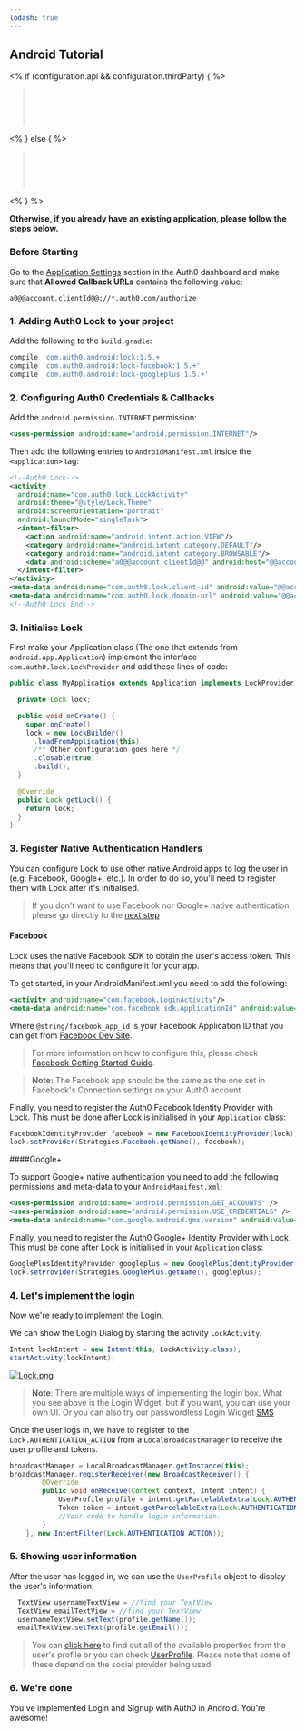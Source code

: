 ```yaml
---
lodash: true
---
```


## Android Tutorial

<% if (configuration.api && configuration.thirdParty) { %>

<div class="package" style="text-align: center;">
  <blockquote>
    <a href="@@base_url@@/native-mobile-samples/master/create-package?path=Android/basic-sample&type=replace&filePath=Android/basic-sample/app/src/main/res/values/auth0.xml@@account.clientParam@@" class="btn btn-lg btn-success btn-package" style="text-transform: uppercase; color: white">
      <span style="display: block">Download a Seed project</span>
      <% if (account.userName) { %>
      <span class="smaller" style="display:block; font-size: 11px">with your Auth0 API Keys already set and configured</span>
      <% } %>
    </a>
  </blockquote>
</div>

<% } else  { %>

<div class="package" style="text-align: center;">
  <blockquote>
    <a href="@@base_url@@/native-mobile-samples/master/create-package?path=Android/basic-sample&type=replace&filePath=Android/basic-sample/app/src/main/res/values/auth0.xml@@account.clientParam@@" class="btn btn-lg btn-success btn-package" style="text-transform: uppercase; color: white">
      <span style="display: block">Download a Seed project</span>
      <% if (account.userName) { %>
      <span class="smaller" style="display:block; font-size: 11px">with your Auth0 API Keys already set and configured</span>
      <% } %>
    </a>
  </blockquote>
</div>

<% } %>

**Otherwise, if you already have an existing application, please follow the steps below.**

### Before Starting

<div class="setup-callback">
<p>Go to the <a href="@@uiAppSettingsURL@@" target="_new">Application Settings</a> section in the Auth0 dashboard and make sure that <b>Allowed Callback URLs</b> contains the following value:</p>

<pre><code>a0@@account.clientId@@://*.auth0.com/authorize</pre></code>
</div>

### 1. Adding Auth0 Lock to your project

Add the following to the `build.gradle`:

```gradle
compile 'com.auth0.android:lock:1.5.+'
compile 'com.auth0.android:lock-facebook:1.5.+'
compile 'com.auth0.android:lock-googleplus:1.5.+'
```

### 2. Configuring Auth0 Credentials & Callbacks

Add the `android.permission.INTERNET` permission:

```xml
<uses-permission android:name="android.permission.INTERNET"/>
```

Then add the following entries to `AndroidManifest.xml` inside the `<application>` tag:

```xml
<!--Auth0 Lock-->
<activity
  android:name="com.auth0.lock.LockActivity"
  android:theme="@style/Lock.Theme"
  android:screenOrientation="portrait"
  android:launchMode="singleTask">
  <intent-filter>
    <action android:name="android.intent.action.VIEW"/>
    <category android:name="android.intent.category.DEFAULT"/>
    <category android:name="android.intent.category.BROWSABLE"/>
    <data android:scheme="a0@@account.clientId@@" android:host="@@account.namespace@@"/>
  </intent-filter>
</activity>
<meta-data android:name="com.auth0.lock.client-id" android:value="@@account.clientId@@"/>
<meta-data android:name="com.auth0.lock.domain-url" android:value="@@account.namespace@@"/>
<!--Auth0 Lock End-->
```


### 3. Initialise Lock

First make your Application class (The one that extends from `android.app.Application`) implement the interface `com.auth0.lock.LockProvider` and add these lines of code:

```java
public class MyApplication extends Application implements LockProvider {

  private Lock lock;

  public void onCreate() {
    super.onCreate();
    lock = new LockBuilder()
      .loadFromApplication(this)
      /** Other configuration goes here */
      .closable(true)
      .build();
  }

  @Override
  public Lock getLock() {
    return lock;
  }
}
```

### 3. Register Native Authentication Handlers

You can configure Lock to use other native Android apps to log the user in (e.g: Facebook, Google+, etc.). In order to do so, you'll need to register them with Lock after it's initialised.

> If you don't want to use Facebook nor Google+ native authentication, please go directly to the [next step](#9)

#### Facebook

Lock uses the native Facebook SDK to obtain the user's access token. This means that you'll need to configure it for your app.

To get started, in your AndroidManifest.xml you need to add the following:

```xml
<activity android:name="com.facebook.LoginActivity"/>
<meta-data android:name="com.facebook.sdk.ApplicationId" android:value="@string/facebook_app_id"/>
```

Where `@string/facebook_app_id` is your Facebook Application ID that you can get from [Facebook Dev Site](https://developers.facebook.com/apps).

> For more information on how to configure this, please check [Facebook Getting Started Guide](https://developers.facebook.com/docs/android/getting-started).

> **Note:** The Facebook app should be the same as the one set in Facebook's Connection settings on your Auth0 account

Finally, you need to register the Auth0 Facebook Identity Provider with Lock. This must be done after Lock is initialised in your `Application` class:

```java
FacebookIdentityProvider facebook = new FacebookIdentityProvider(lock);
lock.setProvider(Strategies.Facebook.getName(), facebook);
```

####Google+

To support Google+ native authentication you need to add the following permissions and meta-data to your `AndroidManifest.xml`:

```xml
<uses-permission android:name="android.permission.GET_ACCOUNTS" />
<uses-permission android:name="android.permission.USE_CREDENTIALS" />
<meta-data android:name="com.google.android.gms.version" android:value="@integer/google_play_services_version" />
```

Finally, you need to register the Auth0 Google+ Identity Provider with Lock. This must be done after Lock is initialised in your `Application` class:

```java
GooglePlusIdentityProvider googleplus = new GooglePlusIdentityProvider(lock, this);
lock.setProvider(Strategies.GooglePlus.getName(), googleplus);
```

### 4. Let's implement the login

Now we're ready to implement the Login.

We can show the Login Dialog by starting the activity `LockActivity`.

```java
Intent lockIntent = new Intent(this, LockActivity.class);
startActivity(lockIntent);
```

[![Lock.png](../@@env.MEDIA_URL@@/articles/native-platforms/android/Lock-Widget-Android-Screenshot.png)](https://auth0.com)

> **Note**: There are multiple ways of implementing the login box. What you see above is the Login Widget, but if you want, you can use your own UI.
> Or you can also try our passwordless Login Widget [SMS](https://github.com/auth0/Lock.Android#sms)

Once the user logs in, we have to register to the `Lock.AUTHENTICATION_ACTION` from a `LocalBroadcastManager` to receive the user profile and tokens.

```java
broadcastManager = LocalBroadcastManager.getInstance(this);
broadcastManager.registerReceiver(new BroadcastReceiver() {
        @Override
        public void onReceive(Context context, Intent intent) {
            UserProfile profile = intent.getParcelableExtra(Lock.AUTHENTICATION_ACTION_PROFILE_PARAMETER);
            Token token = intent.getParcelableExtra(Lock.AUTHENTICATION_ACTION_TOKEN_PARAMETER);
            //Your code to handle login information.
        }
    }, new IntentFilter(Lock.AUTHENTICATION_ACTION));
```

### 5. Showing user information

After the user has logged in, we can use the `UserProfile` object to display the user's information.

```java
  TextView usernameTextView = //find your TextView
  TextView emailTextView = //find your TextView
  usernameTextView.setText(profile.getName());
  emailTextView.setText(profile.getEmail());
```

> You can [click here](@@base_url@@/user-profile) to find out all of the available properties from the user's profile or you can check [UserProfile](https://github.com/auth0/Lock.Android/blob/master/android-core/src/main/java/com/auth0/core/UserProfile.java). Please note that some of these depend on the social provider being used.

### 6. We're done

You've implemented Login and Signup with Auth0 in Android. You're awesome!
